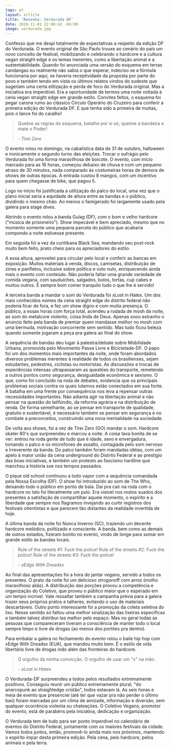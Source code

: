```yaml
---
tags: pt
layout: article
title: 'Resenha: Verdurada DF'
date: 2010-11-01 22:00:43 -04:00
image: verdurada.jpg
---
```


Confesso que me despi totalmente de expectativas a respeito da edição DF do
Verdurada. O evento original de São Paulo trouxe ao cenário do país um novo
conceito de festival, mobilizando e celebrando o hardcore e a cultura vegan
straight edge e os temas inerentes, como a libertação animal e a
sustentabilidade. Quando foi anunciada uma versão do esquema em terras candangas
eu realmente não sabia o que esperar, indeciso se a fórmula funcionaria por
aqui, se haveria receptividade da proposta por parte do povo e também tendo em
vista os últimos relatos vindos do sudeste que sugeriam uma certa elitização e
perda de foco do Verdurada original. Mas a iniciativa era imperdível. Era a
oportunidade de termos uma noite voltada à cena vegan straight edge em grande
estilo. Convites feitos, o esquema foi pegar carona rumo ao clássico Círculo
Operário do Cruzeiro para conferir a primeira edição do Verdurada DF.
E que tenha sido a primeira de muitas, pois o lance foi do caralho!

> Quebre as regras do esquema, batalhe por si só, queime a bandeira e mate o
> Poder!
>
> *- Tirei Zero*

O evento rolou no domingo, na cabalística data de 31 de outubro, halloween e
ironicamente o segundo turno das eleições. Trocar o sufrágio pelo Verdurada foi
uma forma maravilhosa de boicote. O evento, com início marcado para as 16 horas,
começou debaixo de chuva e com um pequeno atraso de 30 minutos, nada comparado
às costumeiras horas de demora de shows de outras épocas. A entrada custou 8
mangos, com um incentivo para quem chegasse de bike, que pagou 5.


Logo no início foi justificada a utilização do palco do local, uma vez que o
plano inicial seria a equidade de altura entre as bandas e o público, dividindo
o mesmo chão. Ao menos o famigerado foi largamente usado pela galera para stage
dives.

Abrindo o evento rolou a banda Gulag (DF), com o bom e velho hardcore ("música
de prisioneiro"). Show impecável e bem apreciado, mesmo que no momento somente
uma pequena parcela do público que acabaria compondo a noite estivesse presente.

Em seguida foi a vez da curitibana Black Sea, mandando seu post-rock muito bem
feito, prato cheio para os apreciadores do estilo.

A essa altura, aproveitei para circular pelo local e conferir as bancas em
exposição. Muitos materiais à venda, discos, camisetas, distribuição de zines e
panfletos, inclusive sobre política e voto nulo, enriquecendo ainda mais o
evento com conteúdo. Não poderia faltar uma grande variedade de comida vegana,
com sauduíches, salgados, bolos, tortas, cup cakes e muitos outros. É sempre bom
comer tranquilo tudo o que lhe é servido!

A terceira banda a mandar o som do Verdurada foi xLost in Hatex. Um dos mais
conhecidos nomes da cena straight edge do distrito federal não poderia ficar de
fora, e fez um show digno e com muita presença. O público, a essas horas com
força total, acendeu a rodada de mosh da noite, ao som do metalcore violento,
coisa linda de Deus. Apenas soou estranho o anúncio feito pela banda de premiar
quem mandasse melhor no mosh com uma bermuda, motivação concorrente sem sentido.
Mas tudo ficou beleza quando somente jogaram a peça pra galera ao final do show.

A sequência de bandas deu lugar à palestra/debate sobre Mobilidade Urbana,
promovida pelo Movimento Passe Livre e Bicicletade-DF. O papo foi um dos
momentos mais importantes da noite, onde foram abordados diversos problemas
inerentes à realidade de todos os brasilienses, sejam estudantes, pedestres,
ciclistas ou motoristas. As discussões e trocas de experiências intensas
ultrapassaram as questões do transporte, remetendo a outros pontos como
segurança, desigualdade econômica e sexismo. O que, como foi concluído na roda
de debates, evidencia que os principais problemas sociais contra os quais
lutamos estão conectados em sua fonte. A batalha em uma frente por consequência
nos leva a repensar outras necessidades importantes. Não adianta agir na
libertação animal e não pensar na questão do latifúndio, da reforma agrária e na
distribuição de renda. De forma semelhante, ao se pensar em transporte de
qualidade, gratuito e sustentável, é necessário também se pensar em segurança e
no combate a preconceitos, construindo uma nova mentalidade na sociedade.

De volta aos shows, foi a vez de Tirei Zero (GO) mandar o som. Hardcore skater
80's que surpreendeu e marcou a noite. A coisa tava bonita de se ver: entrou na
roda gente de tudo que é idade, sexo e envergadura, tomando o palco e os
microfones de assalto, contagiada pelo som nervoso e irreverente da banda. Do
palco também foram mandadas idéias, com um apelo à maior união da cena
underground do Distrito Federal e ao prestígio das boas iniciativas, e também um
protesto ao fascismo hardline que manchou a história sxe nos tempos passados.

O pique old school continuou a todo vapor com a sequência comandada pela Nossa
Escolha (DF). O show foi introduzido ao som de The Who, deixando todo o público
em ponto de bala. Daí pra cair na roda com o hardcore no talo foi literalmente
um pulo. Era visível nos rostos suados dos presentes a satisfação de
compartilhar aquele momento, o espírito e a liberdade que sempre nos flagramos
invejando ao curtir registros dos festivais oitentistas e que parecem tão
distantes da realidade invertida de hoje.

A última banda da noite foi Nunca Inverno (SC), trazendo um decente hardcore
melódico, politizado e consciente. A banda, bem como as demais de outros
estados, fizeram bonito no evento, vindo de longe para somar em grande estilo às
bandas locais.

> Rule of the streets #1: Fuck the police!
> Rule of the streets #2: Fuck the police!
> Rule of the streets #3: Fuck the police!
>
> *- xEdge With Dreadsx*

Ao final das apresentações foi a hora do jantar vegano, servido a todos os
presentes. O prato da noite foi um delicioso strogonoff com arroz (molho
maravilhoso aliás). A distribuição das porções provou a competência e
organização do Coletivo, que proveu o público maior que o esperado em um tempo
incrível. Vale ressaltar também a campanha prévia para a galera trazer seus
próprios pratos e talheres, evitando o uso de materiais descartáveis. Outro
ponto interessante foi a promoção da coleta seletiva do lixo. Nesse sentido só
faltou uma melhor sinalização das lixeiras específicas e também talvez
distribuí-las melhor pelo espaço. Mas no geral todas as pessoas que compareceram
tiveram a consciência de manter todo o local sempre limpo e livre de drogas (ao
menos dos portões pra dentro).

Para embalar a galera no fechamento do evento rolou o baile hip hop com xEdge
With Dreadsx (EUA), que mandou muito bem. É o estilo de vida libertário livre de
drogas indo além das fronteiras do hardcore.

> O orgulho da minha convicção. O orgulho de usar um "x" na mão.
>
> *- xLost in Hatex*

O Verdurada-DF surpreendeu a todos pelos resultados extremamente positivos.
Conseguiu reunir um público extremamente plural, "do anarcopunk ao straightedge
cristão", todos estavam lá. As seis horas e meia de evento que presenciei (até
ter que vazar pra não perder o último baú) foram marcadas por um clima de
amizade, informação e diversão, sem qualquer ocorrência violenta ou chateações.
O Coletivo Vegano, promotor do evento, está de parabéns pela iniciativa,
dedicação e organização.

O Verdurada tem de tudo para ser ponto imperdível no calendário de eventos do
Distrito Federal, juntamente com os maiores festivais da cidade. Vamos todos
juntos, então, promovê-lo ainda mais nos próximos, mantendo o espírito ímpar
desta primeira edição. Pela cena, pelo hardcore, pelos animais e pela terra.
